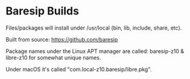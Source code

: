 # Baresip Builds

Files/packages will install under /usr/local (bin, lib, include, share, etc).

Built from source: https://github.com/baresip

Package names under the Linux APT manager are called:
baresip-z10 & libre-z10 for somewhat unique names.

Under macOS it's called "com.local-z10.baresip/libre.pkg".